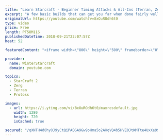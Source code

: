 ```yaml
---
title: "Learn Starcraft - Beginner Timing Attacks & All-Ins (Terran, Zerg & Protoss)"
excerpt: "A few basic builds that can get you far when done fairly well. Also important is how not to overextend and lose everything."
originalUrl: https://youtube.com/watch?v=8xOuROdh6t0
type: video
price: Free
length: PT58M11S
publishedDateTime: 2018-09-21T22:07:57Z
heat: 52

featuredContent: "<iframe width=\"800\" height=\"500\" frameborder=\"0\" src=\"https://www.youtube.com/embed/8xOuROdh6t0\" allow=\"accelerometer; autoplay; encrypted-media; gyroscope; picture-in-picture\" allowfullscreen></iframe>"

provider:
  name: WinterStarcraft
  domain: youtube.com

topics:
  - StarCraft 2
  - Zerg
  - Terran
  - Protoss

images:
  - url: https://i.ytimg.com/vi/8xOuROdh6t0/maxresdefault.jpg
    width: 1280
    height: 720
    isCached: true

secured: "/qXNTH4d0hy0J9yCtQiPABGA9Gw9oHma5o2AXqVQ4b5HVEOJtKMTte4UxXe99TrxBfkSFCOjDKMWPC4b8pJxbnpND9b1E+bBdZxtk1W9zE2uXu3VmT0cjqpELlWhpA9j512vKOz2sPHobDDlnafud+izPvsGoJzFamaED8IFHhKeXv19OQ5NX8pHbGID2AYhlMQ8+aQJU3dCfrLZ2LtsKnHhM/f5wE5m2YNH5Q3e4h2YVId2NISvjO5to+IeRoLJfZwIbLep3NCK4hpRhVrPU2fYobpALQPml9V/ZovUge28f/JJE0ktLLvIXj4JNNEweUPxbN/CgAlZ0HrjFV4/XZfeYFbfjoU5JU+/H9iHZ1LKNKujb1OZplE/ZAbTLhgqJ/knh2dN4pxHEAPsPTQPiTHwzanHxUMs3NXOZiIhU1c=;MlnTljoZqiOytMln+d9e1g=="
---
```


